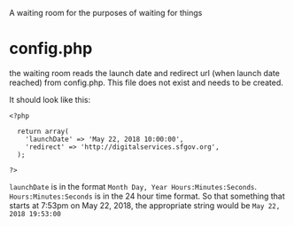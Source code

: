 A waiting room for the purposes of waiting for things

# config.php #
the waiting room reads the launch date and redirect url (when launch date reached) from config.php.  This file does not exist and needs to be created.

It should look like this:

```
<?php
  
  return array(
    'launchDate' => 'May 22, 2018 10:00:00',
    'redirect' => 'http://digitalservices.sfgov.org',
  );

?>
```

`launchDate` is in the format `Month Day, Year Hours:Minutes:Seconds`.  `Hours:Minutes:Seconds` is in the 24 hour time format.  So that something that starts at 7:53pm on May 22, 2018, the appropriate string would be `May 22, 2018 19:53:00`